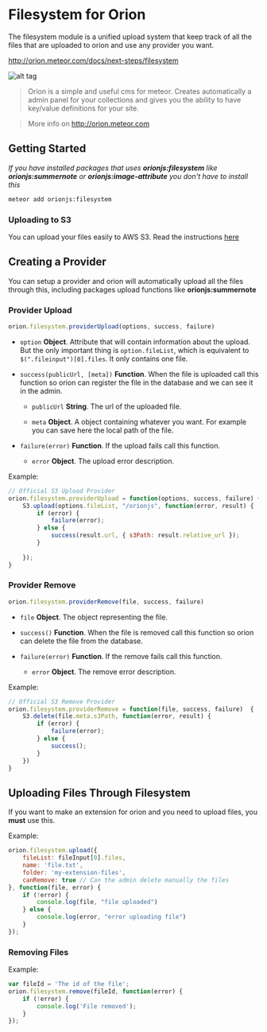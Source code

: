 Filesystem for Orion
====================

The filesystem module is a unified upload system that keep track
of all the files that are uploaded to orion and use any provider
you want.

http://orion.meteor.com/docs/next-steps/filesystem

![alt tag](http://i.imgur.com/Rl3Mpvi.jpg)

> Orion is a simple and useful cms for meteor. 
Creates automatically a admin panel for 
your collections and gives you the ability 
to have key/value definitions for your site.

> More info on http://orion.meteor.com

## Getting Started

*If you have installed packages that uses **orionjs:filesystem** like 
**orionjs:summernote** or **orionjs:image-attribute** you don't have
to install this*

```sh
meteor add orionjs:filesystem
```

### Uploading to S3 

You can upload your files easily to AWS S3.
Read the instructions [here](https://github.com/orionjs/s3)

## Creating a Provider

You can setup a provider and orion will automatically upload 
all the files through this, including packages upload functions
like **orionjs:summernote**

### Provider Upload

```js
orion.filesystem.providerUpload(options, success, failure)
``` 

- ```option``` **Object**. Attribute that will contain information about the upload.
But the only important thing is ```option.fileList```, which is equivalent
to ```$(".fileinput")[0].files```. It only contains one file.

- ```success(publicUrl, [meta])``` **Function**. When the file is uploaded call this function so orion
can register the file in the database and we can see it in the admin.

	- ```publicUrl``` **String**. The url of the uploaded file.

	- ```meta``` **Object**. A object containing whatever you want. For example 
	you can save here the local path of the file.

- ```failure(error)``` **Function**. If the upload fails call this function.
	
	- ```error``` **Object**. The upload error description.

Example: 

```js
// Official S3 Upload Provider
orion.filesystem.providerUpload = function(options, success, failure) {
	S3.upload(options.fileList, "/orionjs", function(error, result) {
		if (error) {
			failure(error);
		} else {
			success(result.url, { s3Path: result.relative_url });
		}
    	
    });
}
```

### Provider Remove

```js
orion.filesystem.providerRemove(file, success, failure)
``` 

- ```file``` **Object**. The object representing the file.

- ```success()``` **Function**. When the file is removed call this function so orion
can delete the file from the database.

- ```failure(error)``` **Function**. If the remove fails call this function.
	
	- ```error``` **Object**. The remove error description.

Example: 

```js
// Official S3 Remove Provider
orion.filesystem.providerRemove = function(file, success, failure)  {
	S3.delete(file.meta.s3Path, function(error, result) {
		if (error) {
			failure(error);
		} else {
			success();
		}
	})
}
```

## Uploading Files Through Filesystem

If you want to make an extension for orion and
you need to upload files, you **must** use this.

Example:

```js
orion.filesystem.upload({
    fileList: fileInput[0].files, 
    name: 'file.txt', 
    folder: 'my-extension-files', 
    canRemove: true // Can the admin delete manually the files
}, function(file, error) {
    if (!error) {
        console.log(file, "file uploaded")
    } else {
        console.log(error, "error uploading file")
    }
});
```

### Removing Files

Example:

```js
var fileId = 'The id of the file';
orion.filesystem.remove(fileId, function(error) {
	if (!error) {
		console.log('File removed');
	}
});
```
